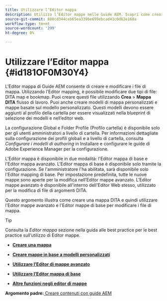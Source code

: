 ```yaml
---
title: Utilizzare l’Editor mappa
description: Utilizza l’Editor mappe nelle Guide AEM. Scopri come creare e modificare un file di mappa nell’editor di mappe AEM.
source-git-commit: 880cd344ceb65ea339be699ebcad41c0d62e168a
workflow-type: tm+mt
source-wordcount: '299'
ht-degree: 0%

---
```


# Utilizzare l’Editor mappa {#id181OF0M30Y4}

L&#39;Editor mappa di Guide AEM consente di creare e modificare i file di mappa. Utilizzando l&#39;Editor mapping, è possibile modificare due tipi di file: DITA map e bookmap. Puoi creare questi file utilizzando **Crea** \> **Mappa DITA** flusso di lavoro. Puoi anche creare modelli di mappa personalizzati e mappe basate sul modello personalizzato. Questi modelli devono essere aggiunti al profilo della cartella per essere visualizzati nella blueprint di selezione dei modelli e nell’editor web.

La configurazione Global e Folder Profile (Profilo cartella) è disponibile solo per gli utenti amministratori a livello di cartella. Per informazioni dettagliate sulla configurazione dei profili globali e a livello di cartella, consulta *Configurare i modelli di authoring* in Installare e configurare le guide di Adobe Experience Manager per la configurazione.

L&#39;Editor mappa è disponibile in due modalità: l&#39;Editor mappa di base e l&#39;Editor mappa avanzato. L&#39;Editor mappa di base è disponibile solo tramite la configurazione. Se l&#39;amministratore l&#39;ha abilitata, sarà disponibile solo l&#39;Editor mapping di base. Per impostazione predefinita, tutte le nuove mappe sono aperte per la modifica nell’Editor mappe avanzato. L&#39;Editor mappe avanzato è disponibile all&#39;interno dell&#39;Editor Web stesso, utilizzato per la modifica di file di argomenti DITA.

Questo argomento illustra come creare una mappa DITA e quindi utilizzare l&#39;Editor mappe avanzato e l&#39;Editor mappe di base per modificare i file di mappa.

>[!TIP]
>
> Consulta la *Editor mappa* sezione nella guida alle best practice per le best practice sull’utilizzo di Editor mappe.

- **[Creare una mappa](map-editor-create-map.md)**

- **[Creare mappe in base a modelli personalizzati](create-maps-customized-templates.md)**

- **[Utilizzare l’Editor di mappe avanzato](map-editor-advanced-map-editor.md)**

- **[Utilizzare l’Editor mappa di base](map-editor-basic-map-editor.md)**

- **[Altre funzioni negli editor di mappe](map-editor-other-features.md)**


**Argomento padre:**[ Creare contenuti con guide AEM](authoring-content-xml-doc.md)
